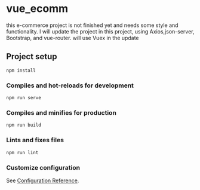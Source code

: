 # vue_ecomm
this e-commerce project is not finished yet and needs some style and functionality. I will update the project 
in this project, using Axios,json-server, Bootstrap, and vue-router. will use Vuex in the update  
## Project setup
```
npm install
```

### Compiles and hot-reloads for development
```
npm run serve
```

### Compiles and minifies for production
```
npm run build
```

### Lints and fixes files
```
npm run lint
```

### Customize configuration
See [Configuration Reference](https://cli.vuejs.org/config/).
